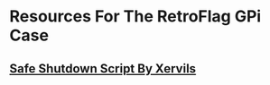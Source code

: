 # Resources For The RetroFlag GPi Case
## [Safe Shutdown Script By Xervils](https://github.com/Dark98/retroflag-picase/tree/master/SafeShutdown)

